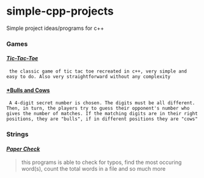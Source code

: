 # simple-cpp-projects
Simple project ideas/programs for c++

### Games
#### [*Tic-Tac-Toe*](https://github.com/donpsabance/simple-cpp-projects/blob/master/games/tictactoe.cpp)  
``` the classic game of tic tac toe recreated in c++, very simple and easy to do. Also very straightforward without any complexity```

#### [*Bulls and Cows](https://github.com/donpsabance/simple-cpp-projects/blob/master/games/bulls_cows.cpp)
``` A 4-digit secret number is chosen. The digits must be all different. Then, in turn, the players try to guess their opponent's number who gives the number of matches. If the matching digits are in their right positions, they are "bulls", if in different positions they are "cows"```

### Strings
#### [*Paper Check*](https://github.com/donpsabance/simple-cpp-projects/blob/master/paper_check.cpp)  
> <p> this programs is able to check for typos, find the most occuring word(s), count the total words in a file and so much more</p>
